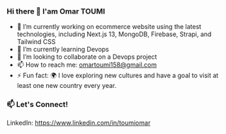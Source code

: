 ### Hi there 👋 I'am Omar TOUMI

<!--
**TOUMIOmar/TOUMIOmar** is a ✨ _special_ ✨ repository because its `README.md` (this file) appears on your GitHub profile.

Here are some ideas to get you started:

- 🔭 I’m currently working on ecommerce website
using the latest technologies, including Next.js 13,
MongoDB, Firebase, Strapi, and Tailwind CSS
- 🌱 I’m currently learning Devops
- 👯 I’m looking to collaborate on a Devops project
- 🤔 I’m looking for help with ...
- 💬 Ask me about ...
- 📫 How to reach me: omartoumi158@gmail.com
- 😄 Pronouns: ...
- ⚡ Fun fact: 🌍 I love exploring new cultures and have a goal to visit at least one new country every year.
-->
- 🔭 I’m currently working on ecommerce website
using the latest technologies, including Next.js 13,
MongoDB, Firebase, Strapi, and Tailwind CSS
- 🌱 I’m currently learning Devops
- 👯 I’m looking to collaborate on a Devops project
- 📫 How to reach me: omartoumi158@gmail.com
- ⚡ Fun fact: 🌍 I love exploring new cultures and have a goal to visit at least one new country every year.

### 📫 Let's Connect!
LinkedIn: https://www.linkedin.com/in/toumiomar





